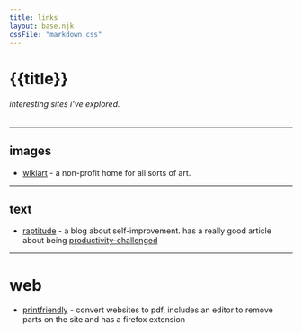 ```yaml
---
title: links
layout: base.njk
cssFile: "markdown.css"
---
```


# {{title}}
###### interesting sites i've explored. 
---
## images
- [wikiart](https://www.wikiart.org/) - a non-profit home for all sorts of art.
---
## text
- [raptitude](https://www.raptitude.com/) - a blog about self-improvement. has a really good article about being [productivity-challenged](https://www.raptitude.com/2025/08/my-best-advice-for-the-productivity-challenged/)
  
--- 
# web
- [printfriendly](https://www.printfriendly.com/) - convert websites to pdf, includes an editor to remove parts on the site and has a firefox extension